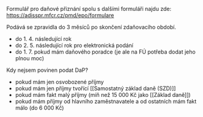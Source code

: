 Formulář pro daňové přiznání spolu s dalšími formuláři najdu zde: https://adisspr.mfcr.cz/pmd/epo/formulare

Podává se zpravidla do 3 měsíců po skončení zdaňovacího období.
- do 1. 4. následující rok 
- do 2. 5. následující rok pro elektronická podání
- do 1. 7. pokud mám daňového poradce (je ale na FÚ potřeba dodat jeho plnou moc)

Kdy nejsem povinen podat DaP?
- pokud mám jen osvobozené příjmy
- pokud mám jen příjmy tvořící [[Samostatný základ daně (SZD)]]
- pokud mám fakt malý příjmy (míň než 15 000 Kč jako [[Základ daně]])
- pokud mám příjmy od hlavního zaměstnavatele a od ostatních mám fakt málo (do 6 000 Kč)